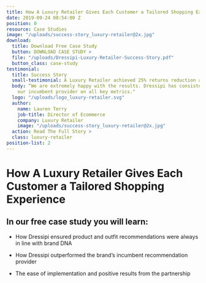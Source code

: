 ```yaml
---
title: How A Luxury Retailer Gives Each Customer a Tailored Shopping Experience
date: 2019-09-24 08:54:00 Z
position: 0
resource: Case Studies
image: "/uploads/success-story_luxury-retailer@2x.jpg"
download:
  title: Download Free Case Study
  button: DOWNLOAD CASE STUDY >
  file: "/uploads/Dressipi-Luxury-Retailer-Success-Story.pdf"
  button_class: case-study
testimonial:
  title: Success Story
  small-testimonial: A Luxury Retailer achieved 25% returns reduction and 11% conversion increase
  body: “We are extremely happy with the results. Dressipi has consistently outperformed
    our incumbent provider on all key metrics."
  logo: "/uploads/logo_luxury-retailer.svg"
  author:
    name: Lauren Terry
    job-title: Director of Ecommerce
    company: Luxury Retailer
    image: "/uploads/success-story_luxury-retailer@2x.jpg"
  action: Read The Full Story >
  class: luxury-retailer
position-list: 2
---
```


# How A Luxury Retailer Gives Each Customer a Tailored Shopping Experience

## In our free case study you will learn:

- How Dressipi ensured product and outfit recommendations were always in line with brand DNA 

- How Dressipi outperformed the brand’s incumbent recommendation provider

- The ease of implementation and positive results from the partnership